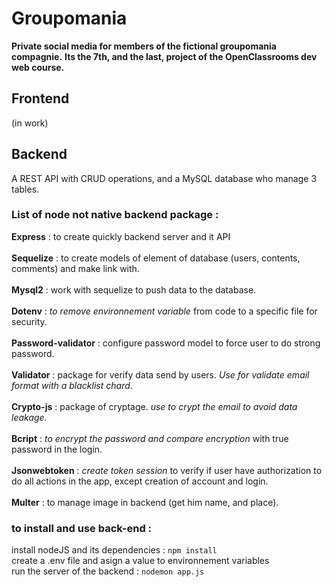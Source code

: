 # Groupomania

**Private social media for members of the fictional groupomania compagnie.**
**Its the 7th, and the last, project of the OpenClassrooms dev web course.**

## Frontend
 (in work)
 
## Backend

A REST API with CRUD operations, and a MySQL database who manage 3 tables.  

### List of node not native backend package : 

**Express** : to create quickly backend server and it API <br><br>
**Sequelize** : to create models of element of database (users, contents, comments) and make link with.<br><br>
**Mysql2** : work with sequelize to push data to the database.<br><br>
**Dotenv** : *to remove environnement variable* from code to a specific file for security.<br><br>
**Password-validator** : configure password model to force user to do strong password.<br><br>
**Validator** : package for verify data send by users. *Use for validate email format with a blacklist chard*.<br><br>
**Crypto-js** : package of cryptage. *use to crypt the email to avoid data leakage.*<br><br>
**Bcript** : *to encrypt the password and compare encryption* with true password in the login.<br><br>
**Jsonwebtoken** : *create token session* to verify if user have authorization to do all actions in the app, except creation of account and login.<br><br>
**Multer** : to manage image in backend (get him name, and place).

### to install and use back-end : 

install nodeJS and its dependencies : ```npm install```<br>
create a .env file and asign a value to environnement variables<br>
run the server of the backend : ```nodemon app.js``` 
